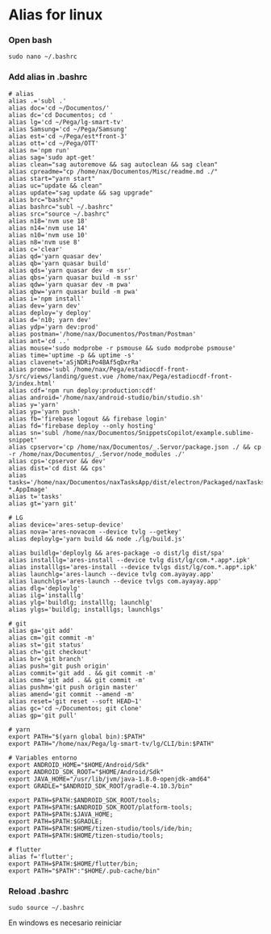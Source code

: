 # Alias for linux

### Open bash

    sudo nano ~/.bashrc
  
### Add alias in .bashrc

    # alias
    alias .='subl .'
    alias doc='cd ~/Documentos/'
    alias dc='cd Documentos; cd '
    alias lg='cd ~/Pega/lg-smart-tv'
    alias Samsung='cd ~/Pega/Samsung'
    alias est='cd ~/Pega/est*front-3'
    alias ott='cd ~/Pega/OTT'
    alias n='npm run'
    alias sag='sudo apt-get'
    alias clean="sag autoremove && sag autoclean && sag clean"
    alias cpreadme="cp /home/nax/Documentos/Misc/readme.md ./"
    alias start="yarn start"
    alias uc="update && clean"
    alias update="sag update && sag upgrade"
    alias brc="bashrc"
    alias bashrc="subl ~/.bashrc"
    alias src="source ~/.bashrc"
    alias n18='nvm use 18'
    alias n14='nvm use 14'
    alias n10='nvm use 10'
    alias n8='nvm use 8'
    alias c='clear'
    alias qd='yarn quasar dev'
    alias qb='yarn quasar build'
    alias qds='yarn quasar dev -m ssr'
    alias qbs='yarn quasar build -m ssr'
    alias qdw='yarn quasar dev -m pwa'
    alias qbw='yarn quasar build -m pwa'
    alias i='npm install'
    alias dev='yarn dev'
    alias deploy='y deploy'
    alias d='n10; yarn dev'
    alias ydp='yarn dev:prod'
    alias postman='/home/nax/Documentos/Postman/Postman'
    alias ant='cd ..'
    alias mouse='sudo modprobe -r psmouse && sudo modprobe psmouse'
    alias time='uptime -p && uptime -s'
    alias clavenet='aSjNDRiPo4BAf5qDxrRa'
    alias promo='subl /home/nax/Pega/estadiocdf-front-3/src/views/landing/guest.vue /home/nax/Pega/estadiocdf-front-3/index.html'
    alias cdf='npm run deploy:production:cdf'
    alias android='/home/nax/android-studio/bin/studio.sh'
    alias y='yarn'
    alias yp='yarn push'
    alias fb='firebase logout && firebase login'
    alias fd='firebase deploy --only hosting'
    alias sn='subl /home/nax/Documentos/SnippetsCopilot/example.sublime-snippet'
    alias cpservor='cp /home/nax/Documentos/_.Servor/package.json ./ && cp -r /home/nax/Documentos/_.Servor/node_modules ./'
    alias cps='cpservor && dev'
    alias dist='cd dist && cps'
    alias tasks='/home/nax/Documentos/naxTasksApp/dist/electron/Packaged/naxTasksApp-*.AppImage'
    alias t='tasks'
    alias gt='yarn git'

    # LG
    alias device='ares-setup-device'
    alias nova='ares-novacom --device tvlg --getkey'
    alias deploylg='yarn build && node ./lg/build.js'

    alias buildlg='deploylg && ares-package -o dist/lg dist/spa'
    alias installlg='ares-install --device tvlg dist/lg/com.*.app*.ipk'
    alias installlgs='ares-install --device tvlgs dist/lg/com.*.app*.ipk'
    alias launchlg='ares-launch --device tvlg com.ayayay.app'
    alias launchlgs='ares-launch --device tvlgs com.ayayay.app'
    alias dlg='deploylg'
    alias ilg='installlg'
    alias ylg='buildlg; installlg; launchlg'
    alias ylgs='buildlg; installlgs; launchlgs'

    # git
    alias ga='git add'
    alias cm='git commit -m'
    alias st='git status'
    alias ch='git checkout'
    alias br='git branch'
    alias push='git push origin'
    alias commit='git add . && git commit -m'
    alias cmm='git add . && git commit -m'
    alias pushm='git push origin master'
    alias amend='git commit --amend -m'
    alias reset='git reset --soft HEAD~1'
    alias gc='cd ~/Documentos; git clone'
    alias gp='git pull'

    # yarn
    export PATH="$(yarn global bin):$PATH"
    export PATH="/home/nax/Pega/lg-smart-tv/lg/CLI/bin:$PATH"

    # Variables entorno
    export ANDROID_HOME="$HOME/Android/Sdk"
    export ANDROID_SDK_ROOT="$HOME/Android/Sdk"
    export JAVA_HOME="/usr/lib/jvm/java-1.8.0-openjdk-amd64"
    export GRADLE="$ANDROID_SDK_ROOT/gradle-4.10.3/bin"

    export PATH=$PATH:$ANDROID_SDK_ROOT/tools;
    export PATH=$PATH:$ANDROID_SDK_ROOT/platform-tools;
    export PATH=$PATH:$JAVA_HOME;
    export PATH=$PATH:$GRADLE;
    export PATH=$PATH:$HOME/tizen-studio/tools/ide/bin;
    export PATH=$PATH:$HOME/tizen-studio/tools;

    # flutter
    alias f='flutter';
    export PATH=$PATH:$HOME/flutter/bin;
    export PATH="$PATH":"$HOME/.pub-cache/bin"

    
### Reload .bashrc

    sudo source ~/.bashrc

En windows es necesario reiniciar
